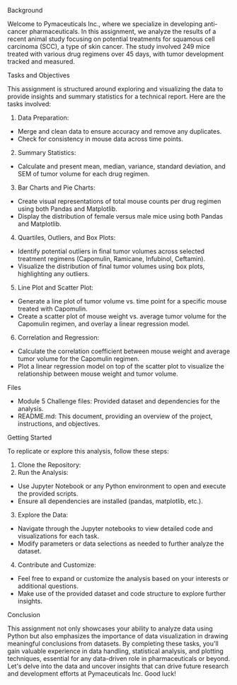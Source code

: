 Background

Welcome to Pymaceuticals Inc., where we specialize in developing anti-cancer pharmaceuticals. In this assignment, we analyze the results of a recent animal study focusing on potential treatments for squamous cell carcinoma (SCC), a type of skin cancer. The study involved 249 mice treated with various drug regimens over 45 days, with tumor development tracked and measured.

Tasks and Objectives

This assignment is structured around exploring and visualizing the data to provide insights and summary statistics for a technical report. Here are the tasks involved:

1.	Data Preparation:
  - Merge and clean data to ensure accuracy and remove any duplicates.
  - Check for consistency in mouse data across time points.
2.	Summary Statistics:
  - Calculate and present mean, median, variance, standard deviation, and SEM of tumor volume for each drug regimen.
3.	Bar Charts and Pie Charts:
  - Create visual representations of total mouse counts per drug regimen using both Pandas and Matplotlib.
  - Display the distribution of female versus male mice using both Pandas and Matplotlib.
4.	Quartiles, Outliers, and Box Plots:
  - Identify potential outliers in final tumor volumes across selected treatment regimens (Capomulin, Ramicane, Infubinol, Ceftamin).
  - Visualize the distribution of final tumor volumes using box plots, highlighting any outliers.
5.	Line Plot and Scatter Plot:
  - Generate a line plot of tumor volume vs. time point for a specific mouse treated with Capomulin.
  - Create a scatter plot of mouse weight vs. average tumor volume for the Capomulin regimen, and overlay a linear regression model.
6.	Correlation and Regression:
  - Calculate the correlation coefficient between mouse weight and average tumor volume for the Capomulin regimen.
  - Plot a linear regression model on top of the scatter plot to visualize the relationship between mouse weight and tumor volume.

Files
  - Module 5 Challenge files: Provided dataset and dependencies for the analysis.
  - README.md: This document, providing an overview of the project, instructions, and objectives.

Getting Started

To replicate or explore this analysis, follow these steps:

1.	Clone the Repository:
2.	Run the Analysis:
  - Use Jupyter Notebook or any Python environment to open and execute the provided scripts.
  - Ensure all dependencies are installed (pandas, matplotlib, etc.).
3.	Explore the Data:
  - Navigate through the Jupyter notebooks to view detailed code and visualizations for each task.
  - Modify parameters or data selections as needed to further analyze the dataset.
4.	Contribute and Customize:
  - Feel free to expand or customize the analysis based on your interests or additional questions.
  - Make use of the provided dataset and code structure to explore further insights.

Conclusion

This assignment not only showcases your ability to analyze data using Python but also emphasizes the importance of data visualization in drawing meaningful conclusions from datasets. By completing these tasks, you'll gain valuable experience in data handling, statistical analysis, and plotting techniques, essential for any data-driven role in pharmaceuticals or beyond.
Let's delve into the data and uncover insights that can drive future research and development efforts at Pymaceuticals Inc. Good luck!


